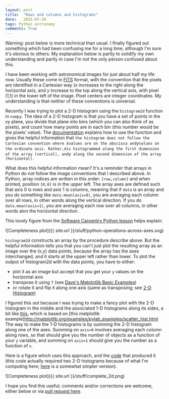 ```yaml
---
layout: post
title:  "Rows and columns and histograms"
date:   2015-07-29
tags: Python astronomy
comments: True
---
```


Warning: post below is more technical than usual. I finally figured out something
which had been confusing me for a long time, although I'm sure it's obvious to others. 
My explanation below is partly to solidify my own understanding and partly in case
I'm not the only person confused about this.

I have been working with astronomical images for just about half my life now. 
Usually these come in [FITS](http://fits.gsfc.nasa.gov/fits_documentation.html) format, with the convention that the
pixels are identified in a Cartesian way (*x* increases to the right along
the horizontal axis, and *y* increase to the top along the vertical axis, with pixel
(1,1) in the lower left of the image. Pixel centers are integer coordinates.
My understanding is that neither of these conventions is universal.

Recently I was trying to plot a 2-D histogram using the `histogram2d` function in `numpy`. The idea of a
2-D histogram is that you have a set of points in the *xy* plane, you divide that plane
into bins (which you can also think of as pixels), and count how many points are in
each bin (this number would be the pixels' value).  The [documentation](http://docs.scipy.org/doc/numpy/reference/generated/numpy.histogram2d.html) explains how to
use the function and gives the helpful information that
`the histogram does not follow the Cartesian convention where `x` values are on the abscissa and `y` values on the ordinate
axis. Rather, `x` is histogrammed along the first dimension of the array (vertical), and `y` along the second dimension of the array
 (horizontal).`

What does this helpful information mean? It's a reminder that arrays in Python do not follow
the image conventions that I described above. In Python, array indices are written in
this order: `[row,column]` and when printed, position `[0,0]` is in the upper left.
The array axes are defined such that axis 0 is rows and axis 1 is columns,  meaning that if `data`
is an array and you do something like `data.mean(axis=0)`, you are averaging each column over all 
rows, in other words along the vertical direction. If you do `data.mean(axis=1)`, you are averaging 
each row over all columns, in other words alon the horizontal direction.

This lovely figure from the [Software Carpentry Python lesson](http://swcarpentry.github.io/python-novice-inflammation/) helps explain:

![Completeness plot]({{ site.url }}/stuff/python-operations-across-axes.svg)

`histogram2d` constructs an array by the procedure describe above. 
But the helpful information tells you that you can't just plot the resulting array as an image over the (x,y) data points, 
because the array has the axes interchanged, and it starts at the upper left rather than lower.
To plot the output of histogram2d with the data points, you have to either:
* plot it as an image but accept that you get your `y` values on the horizontal axis
* transpose it using `T` (see [Dave's Matplotlib Basic Examples](http://www.physics.ucdavis.edu/~dwittman/Matplotlib-examples/))
* or rotate it and flip it along one axis (same as transposing; see [2-D Histogram](http://oceanpython.org/2013/02/25/2d-histogram/))

I figured this out because I was trying to make a fancy plot with the 2-D histogram in the middle 
and the associated 1-D histograms along its sides, a bit like 
[this](http://www.astrobetter.com/blog/2014/02/10/visualization-fun-with-python-2d-histogram-with-1d-histograms-on-axes/),
which is based on [this matplotlib example]http://matplotlib.org/examples/pylab_examples/scatter_hist.html
The way to make the 1-D histograms is by summing
the 2-D histogram along one of the axes. Summing on `axis=0` involves averaging each column along rows,
so that should give you the number of objects as a function of your `y` variable, and summing on 
`axis=1` should give you the number as a function of `x`.

Here is a figure which uses this approach, and the [code](https://gist.github.com/PBarmby/5b136d3a30e9b0c2b068) that produced it
(this code actually required two 2-D histograms because of what I'm computing here; [here](https://gist.github.com/PBarmby/c174cae74baafd912a2b)
is a somewhat simpler version).

![Completeness plot]({{ site.url }}/stuff/complete_2d.png)

I hope you find this useful; comments and/or corrections are welcome, either below or via [pull request here](https://github.com/PBarmby/PBarmby.github.io).